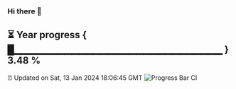 ### Hi there 👋
⏳ Year progress { █▁▁▁▁▁▁▁▁▁▁▁▁▁▁▁▁▁▁▁▁▁▁▁▁▁▁▁▁▁ } 3.48 %
---
⏰ Updated on Sat, 13 Jan 2024 18:06:45 GMT
![Progress Bar CI](https://github.com/Moyi321/Moyi321/workflows/Progress%20Bar%20CI/badge.svg)
